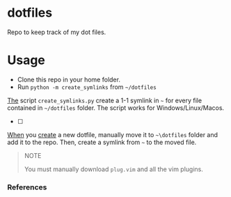 # dotfiles

Repo to keep track of my dot files.

# Usage

- Clone this repo in your home folder.
- Run `python -m create_symlinks` from `~/dotfiles`

[The][1] script `create_symlinks.py` create a 1-1 symlink in `~` for every
file contained in `~/dotfiles` folder. The script works for
Windows/Linux/Macos.

- [ ] 

[When][3] you [create][2] a new dotfile, manually move it to `~\dotfiles`
folder and add it to the repo. Then, create a symlink from `~` to the moved
file.

> NOTE
>
> You must manually download `plug.vim` and all the vim plugins.

### References

[1]: C:\Users\yt75534\cazo.md
[2]: https://google.com
[3]: C:\Users\yt75534\commands.md
